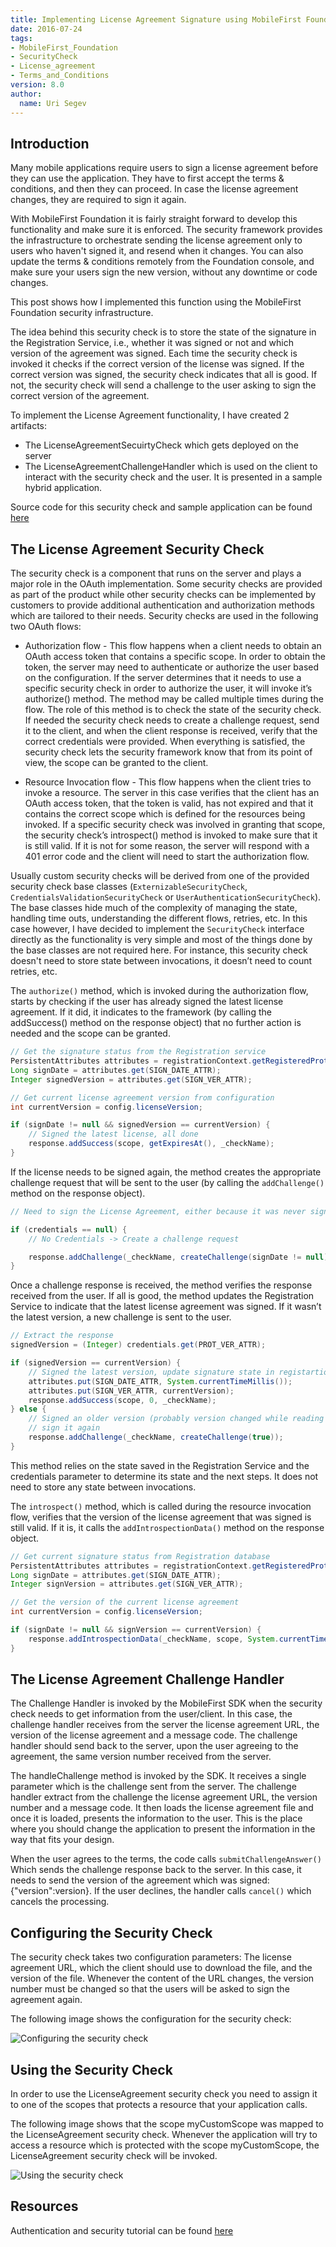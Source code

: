 ```yaml
---
title: Implementing License Agreement Signature using MobileFirst Foundation V8
date: 2016-07-24
tags:
- MobileFirst_Foundation
- SecurityCheck
- License_agreement
- Terms_and_Conditions
version: 8.0
author:
  name: Uri Segev
---
```


## Introduction

Many mobile applications require users to sign a license agreement before they can use the application. They have to first accept the terms & conditions, and then they can proceed. In case  the license agreement changes, they are required to sign it again.

With MobileFirst Foundation it is fairly straight forward to develop this functionality and make sure it is enforced. The security framework provides the infrastructure to orchestrate sending the license agreement only to users who haven't signed it, and resend when it changes. You can also update the terms & conditions remotely from the Foundation console, and make sure your users sign the new version, without any downtime or code changes.

This post shows how I implemented this function using the MobileFirst Foundation security infrastructure.

The idea behind this security check is to store the state of the signature in the Registration Service, i.e., whether it was signed or not and which version of the agreement was signed. Each time the security check is invoked it checks if the correct version of the license was signed. If the correct version was signed, the security check indicates that all is good. If not, the security check will send a challenge to the user asking to sign the correct version of the agreement.

To implement the License Agreement functionality, I have created 2 artifacts:
- The LicenseAgreementSecuirtyCheck which gets deployed on the server
- The LicenseAgreementChallengeHandler which is used on the client to interact with the security check and the user. It is presented in a sample hybrid application.

Source code for this security check and sample application can be found  [here](https://github.com/mfpdev/mfp-advanced-adapters-samples/tree/development/custom-security-checks/license-agreement)

## The License Agreement Security Check

The security check is a component that runs on the server and plays a major role in the OAuth implementation. Some security checks are provided as part of the product while other security checks can be implemented by customers to provide additional authentication and authorization methods which are tailored to their needs. Security checks are used in the following two OAuth flows:
- Authorization flow - This flow happens when a client needs to obtain an OAuth access token that contains a specific scope. In order to obtain the token, the server may need to authenticate or authorize the user based on the configuration. If the server determines that it needs to use a specific security check in order to authorize the user, it will invoke it’s authorize() method. The method may be called multiple times during the flow. The role of this method is to check the state of the security check. If needed the security check needs to create a challenge request, send it to the client, and when the client response is received, verify that the correct credentials were provided. When everything is satisfied, the security check lets the security framework know that from its point of view, the scope can be granted to the client.

- Resource Invocation flow - This flow happens when the client tries to invoke a resource. The server in this case verifies that the client has an OAuth access token, that the token is valid, has not expired and that it contains the correct scope which is defined for the resources being invoked. If a specific security check was involved in granting that scope, the security check’s introspect() method is invoked to make sure that it is still valid. If it is not for some reason, the server will respond with a 401 error code and the client will need to start the authorization flow.

Usually custom security checks will be derived from one of the provided security check base classes (`ExternizableSecurityCheck`, `CredentialsValidationSecurityCheck` or `UserAuthenticationSecurityCheck`). The base classes hide much of the complexity of managing the state, handling time outs, understanding the different flows, retries, etc. In this case however, I have decided to implement the `SecurityCheck` interface directly as the functionality is very simple and most of the things done by the base classes are not required here. For instance, this security check doesn't need to store state between invocations, it doesn’t need to count retries, etc.

The `authorize()` method, which is invoked during the authorization flow, starts by checking if the user has already signed the latest license agreement. If it did, it indicates to the framework (by calling the addSuccess() method on the response object) that no further action is needed and the scope can be granted.

```Java
// Get the signature status from the Registration service
PersistentAttributes attributes = registrationContext.getRegisteredProtectedAttributes();
Long signDate = attributes.get(SIGN_DATE_ATTR);
Integer signedVersion = attributes.get(SIGN_VER_ATTR);

// Get current license agreement version from configuration
int currentVersion = config.licenseVersion;

if (signDate != null && signedVersion == currentVersion) {
    // Signed the latest license, all done
    response.addSuccess(scope, getExpiresAt(), _checkName);
}
```

If the license needs to be signed again, the method creates the appropriate challenge request that will be sent to the user (by calling the `addChallenge()` method on the response object).

```Java
// Need to sign the License Agreement, either because it was never signed or because there is a new version

if (credentials == null) {
    // No Credentials -> Create a challenge request

    response.addChallenge(_checkName, createChallenge(signDate != null));
}
```

Once a challenge response is received, the method verifies the response received from the user. If all is good, the method updates the Registration Service to indicate that the latest license agreement was signed. If it wasn’t the latest version, a new challenge is sent to the user.

```Java
// Extract the response
signedVersion = (Integer) credentials.get(PROT_VER_ATTR);

if (signedVersion == currentVersion) {
    // Signed the latest version, update signature state in registartion service
    attributes.put(SIGN_DATE_ATTR, System.currentTimeMillis());
    attributes.put(SIGN_VER_ATTR, currentVersion);
    response.addSuccess(scope, 0, _checkName);
} else {
    // Signed an older version (probably version changed while reading the agreement), ask to
    // sign it again
    response.addChallenge(_checkName, createChallenge(true));
}
```

This method relies on the state saved in the Registration Service and the credentials parameter to determine its state and the next steps. It does not need to store any state between invocations.

The `introspect()` method, which is called during the resource invocation flow, verifies that the version of the license agreement that was signed is still valid. If it is, it calls the `addIntrospectionData()` method on the response object.

```Java
// Get current signature status from Registration database
PersistentAttributes attributes = registrationContext.getRegisteredProtectedAttributes();
Long signDate = attributes.get(SIGN_DATE_ATTR);
Integer signVersion = attributes.get(SIGN_VER_ATTR);

// Get the version of the current license agreement
int currentVersion = config.licenseVersion;

if (signDate != null && signVersion == currentVersion) {
    response.addIntrospectionData(_checkName, scope, System.currentTimeMillis() + 3600 * 1000, null );
}
```
## The License Agreement Challenge Handler

The Challenge Handler is invoked by the MobileFirst SDK when the security check needs to get information from the user/client. In this case, the challenge handler receives from the server the license agreement URL, the version of the license agreement and a message code. The challenge handler should send back to the server, upon the user agreeing to the agreement, the same version number received from the server.

The handleChallenge method is invoked by the SDK. It receives a single parameter which is the challenge sent from the server. The challenge handler extract from the challenge the license agreement URL, the version number and a message code. It then loads the license agreement file and once it is loaded, presents the information to the user. This is the place where you should change the application to present the information in the way that fits your design.

When the user agrees to the terms, the code calls `submitChallengeAnswer()` Which sends the challenge response back to the server. In this case, it needs to send the version of the agreement which was signed: {"version":version}. If the user declines, the handler calls `cancel()` which cancels the processing.

## Configuring the Security Check

The security check takes two configuration parameters: The license agreement URL, which the client should use to download the file, and the version of the file. Whenever the content of the URL changes, the version number must be changed so that the users will be asked to sign the agreement again.

The following image shows the configuration for the security check:

![Configuring the security check]({{site.baseurl}}/assets/blog/2016-07-24-implementing-license-agreement-signature-using-mobilefirst-foundation-v8/configuring.png)


## Using the Security Check

In order to use the LicenseAgreement security check you need to assign it to one of the scopes that protects a resource that your application calls.

The following image shows that the scope myCustomScope was mapped to the LicenseAgreement security check. Whenever the application will try to access a resource which is protected with the scope myCustomScope, the LicenseAgreement security check will be invoked.

![Using the security check]({{site.baseurl}}/assets/blog/2016-07-24-implementing-license-agreement-signature-using-mobilefirst-foundation-v8/using.png)

## Resources

Authentication and security tutorial can be found
[here](https://mobilefirstplatform.ibmcloud.com/tutorials/en/foundation/8.0/authentication-and-security/)
